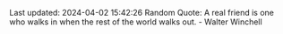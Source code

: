 Last updated: 2024-04-02 15:42:26
Random Quote: A real friend is one who walks in when the rest of the world walks out. - Walter Winchell